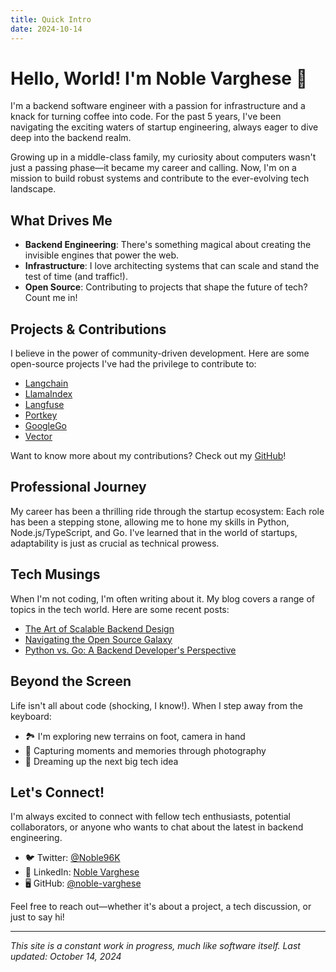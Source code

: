 ```yaml
---
title: Quick Intro
date: 2024-10-14
---
```


<div class="welcome">
<div>

# Hello, World! I'm Noble Varghese 👋

I'm a backend software engineer with a passion for infrastructure and a knack for turning coffee into code. For the past 5 years, I've been navigating the exciting waters of startup engineering, always eager to dive deep into the backend realm.

Growing up in a middle-class family, my curiosity about computers wasn't just a passing phase—it became my career and calling. Now, I'm on a mission to build robust systems and contribute to the ever-evolving tech landscape.

</div>
</div>

## What Drives Me

- **Backend Engineering**: There's something magical about creating the invisible engines that power the web.
- **Infrastructure**: I love architecting systems that can scale and stand the test of time (and traffic!).
- **Open Source**: Contributing to projects that shape the future of tech? Count me in!

## Projects & Contributions

I believe in the power of community-driven development. Here are some open-source projects I've had the privilege to contribute to:

- [Langchain](https://github.com/hwchase17/langchain)
- [LlamaIndex](https://github.com/jerryjliu/llama_index)
- [Langfuse](https://github.com/langfuse/langfuse)
- [Portkey](https://github.com/portkey-api/portkey)
- [GoogleGo](https://github.com/golang/go)
- [Vector](https://github.com/vectordotdev/vector)

Want to know more about my contributions? Check out my [GitHub](https://github.com/noble-varghese)!

## Professional Journey

My career has been a thrilling ride through the startup ecosystem:
Each role has been a stepping stone, allowing me to hone my skills in Python, Node.js/TypeScript, and Go. I've learned that in the world of startups, adaptability is just as crucial as technical prowess.

## Tech Musings

When I'm not coding, I'm often writing about it. My blog covers a range of topics in the tech world. Here are some recent posts:

- [The Art of Scalable Backend Design](/blog/scalable-backend-design)
- [Navigating the Open Source Galaxy](/blog/open-source-contributions)
- [Python vs. Go: A Backend Developer's Perspective](/blog/python-vs-go)

## Beyond the Screen

Life isn't all about code (shocking, I know!). When I step away from the keyboard:

- 🏞️ I'm exploring new terrains on foot, camera in hand
- 📸 Capturing moments and memories through photography
- 🌟 Dreaming up the next big tech idea

## Let's Connect!

I'm always excited to connect with fellow tech enthusiasts, potential collaborators, or anyone who wants to chat about the latest in backend engineering.

- 🐦 Twitter: [@Noble96K](https://twitter.com/Noble96K)
- 💼 LinkedIn: [Noble Varghese](https://www.linkedin.com/in/noble-varghese)
- 🖥️ GitHub: [@noble-varghese](https://github.com/noble-varghese)

Feel free to reach out—whether it's about a project, a tech discussion, or just to say hi!

---

<div class="footer">
<p><em>This site is a constant work in progress, much like software itself. Last updated: October 14, 2024</em></p>
</div>
